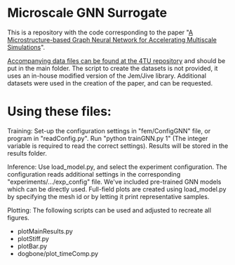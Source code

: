# Microscale GNN Surrogate
This is a repository with the code corresponding to the paper "[A Microstructure-based Graph Neural Network for Accelerating Multiscale Simulations](https://www.sciencedirect.com/science/article/pii/S0045782524002573)".

[Accompanying data files can be found at the 4TU repository](https://data.4tu.nl/datasets/f2a20379-0d48-4829-a5a2-c080eb669663) and should be put in the main folder.
The script to create the datasets is not provided, it uses an in-house modified version of the Jem/Jive library.
Additional datasets were used in the creation of the paper, and can be requested.


# Using these files:

Training:
Set-up the configuration settings in "fem/ConfigGNN" file, or program in "readConfig.py".
Run "python trainGNN.py 1" (The integer variable is required to read the correct settings).
Results will be stored in the results folder.

Inference:
Use load_model.py, and select the experiment configuration.
The configuration reads additional settings in the corresponding "experiments/.../exp_config" file.
We've included pre-trained GNN models which can be directly used. 
Full-field plots are created using load_model.py by specifying the mesh id or by letting it print representative samples.

Plotting:
The following scripts can be used and adjusted to recreate all figures.
- plotMainResults.py
- plotStiff.py
- plotBar.py
- dogbone/plot_timeComp.py
